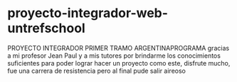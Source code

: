 # proyecto-integrador-web-untrefschool
PROYECTO INTEGRADOR PRIMER TRAMO ARGENTINAPROGRAMA
gracias a mi profesor Jean Paul y a mis tutores por brindarme los conocimientos suficientes para poder lograr hacer un proyecto como este, disfrute mucho, fue una carrera de resistencia pero al final pude salir aireoso
